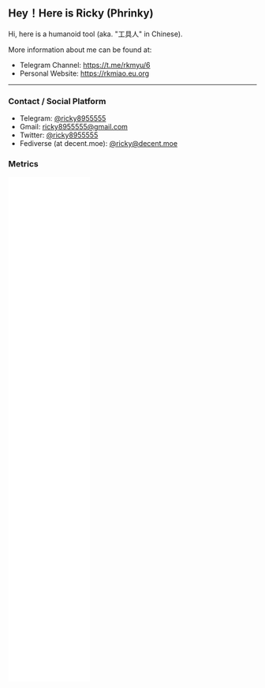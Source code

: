 ## Hey！Here is Ricky (Phrinky)

Hi, here is a humanoid tool (aka. "工具人" in Chinese).

More information about me can be found at:

- Telegram Channel: https://t.me/rkmyu/6
- Personal Website: https://rkmiao.eu.org

---

### Contact / Social Platform
- Telegram: [@ricky8955555](https://t.me/ricky8955555)
- Gmail: [ricky8955555@gmail.com](mailto:ricky8955555@gmail.com)
- Twitter: [@ricky8955555](https://twitter.com/ricky8955555)
- Fediverse (at decent.moe): [@ricky@decent.moe](https://decent.moe/@ricky)

### Metrics

<!-- ![Top Langs](https://github-readme-stats.vercel.app/api/top-langs/?username=ricky8955555&&layout=compact)
![ricky8955555's stats](https://github-readme-stats.vercel.app/api?username=ricky8955555&show_icons=true&count_private=true&include_all_commits=true) -->

![Metrics](/github-metrics.svg)

<!--![ricky8955555's wakatime stats](https://github-readme-stats.vercel.app/api/wakatime?username=ricky8955555)-->
